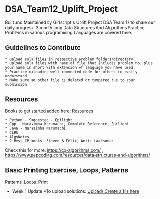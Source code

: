 # DSA_Team12_Uplift_Project
Built and Maintained by Girlscript's Uplift Project DSA Team 12  to share our daily progress. 3 month long Data Structures And Algorithms Practice Problems in various programming Languages are covered here.
## Guidelines to Contribute
```
* Upload soln files in respective problem folders/directory.
* Upload soln files with name of file that includes problem no. plus your name in short with extension of language you have used.
* Practice uploading well commented code for others to easily understand.
* Make sure no other file is deleted or tampered due to your submission.
```
## Resources

Books to get started added here: [Resources](https://github.com/AasthaGithub/DSA_Team12_Uplift_Project/tree/master/Resources)
```
* Python - Suggested - Epilight
* Cpp - Narasimha Karumachi, Complete Reference, Epilight
* Java - Narasimha Karumachi
* CLRS
* AlgoNotes
* 2 Best CP books -Steven & Felix, Antti Laaksonen
```
Check this for more: https://cp-algorithms.com/ , https://www.pepcoding.com/resources/data-structures-and-algorithms/

## Basic Printing Exercise, Loops, Patterns

[Patterns_Loops_Print](https://github.com/AasthaGithub/DSA_Team12_Uplift_Project/tree/master/Loops_Patterns_Print)

* Week 1 Update 
*To upload solutions:
[Upload/ Create a file here](https://github.com/AasthaGithub/DSA_Team12_Uplift_Project/tree/master/Loops_Patterns_Print/InputOutput)

